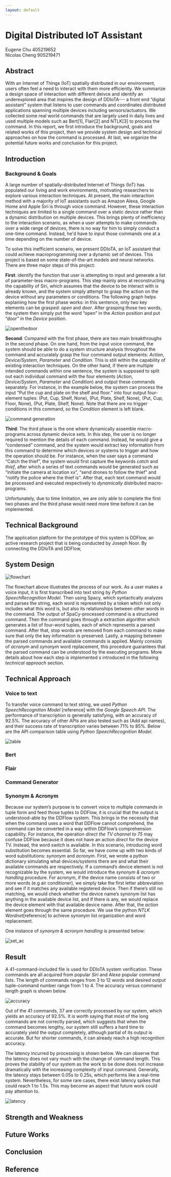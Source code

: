 ```yaml
---
layout: default
---
```


# Digital Distributed IoT Assistant

Eugene Chu 405219652  
Nicolas Cheng 905219471

## Abstract
With an Internet of Things (IoT) spatially distributed in our environment, users often feel a need to interact with them more efficiently. We summarize a design space of interaction with different deivce and identify an underexplored area that inspires the design of DDIoTA--- a front end “digital assistant” system that listens to user commands and coordinates distributed applications spanning multiple devices including sensors/actuators. We collected some real world commands that are largely used in daily lives and used multiple models such as Bert[1], Flair[2] and NTLK[3] to process the command. In this report, we first introduce the background, goals and related works of this project, then we provide system design and technical approaches on how the command is processed. At last, we organize the potential future works and conclusion for this project.


## Introduction
### Background & Goals
  A large number of spatially-distributed Internet of Things (IoT) has populated our living and work environments, motivating researchers to explore various interaction techniques. At present, the main interaction method with a majority of IoT assistants such as Amazon Alexa, Google Home and Apple Siri is through voice command. However, these interaction techniques are limited to a single command over a static device rather than a dynamic distribution on multiple devices. This brings plenty of inefficiency to the interaction scenario, as when a user attempts to make commands over a wide range of devices, there is no way for him to simply conduct a one-time command. Instead, he'd have to input those commands one at a time depending on the number of device. 
  
  To solve this inefficient scenario, we present DDIoTA, an IoT assistant that could achieve macroprogramming over a dynamic set of devices. This project is based on some state-of-the-art models and neural networks. There are three major steps of this project:
  
**First**: identify the function that user is attempting to input and generate a list of parameter-less macro-programs. This step mainly aims at reconstructing the capability of Siri, which assumes that the device to be interact with is already known, and the system simply attempt to grasp the action on the device without any parameters or conditions. The following graph helps explaining how the first phase works: in this sentence, only two key elements can be grasped: *open* and *door*. After grasping those two words, the system then simply put the word “open” in the *Action* position and put “door” in the *Device* position.

![openthedoor](https://github.com/EugeneCChu/DDIoTA/blob/master/supportive_imgs/openthedoor.png)


**Second**: Compared with the first phase, there are two main breakthroughs in the second phase. On one hand, from the input voice command, the system should be able to do a system structure analysis throughout the command and accurately grasp the four command output elements: *Action*, *Device/System*, *Parameter* and *Condition*. This is still within the capability of existing interaction techniques. On the other hand, if there are multiple intended commands within one sentence, the system is supposed to split out each individual command with the four elements (*Action*, *Device/System*, *Parameter* and *Condition*) and output these commands separately. For instance, in the example below, the system can process the input “Put the cup and plate on the shelf and floor.” into four output four-element tuples: (Put, Cup, Shelf, None), (Put, Plate, Shelf, None), (Put, Cup, Floor, None), (Put, Plate, Shelf, None). Note that there are no trigger conditions in this command, so the *Condition* element is left blank.

![command generation](https://github.com/EugeneCChu/DDIoTA/blob/master/supportive_imgs/command_generation.png)

**Third**: The third phase is the one where dynamically assemble macro-programs across dynamic device sets. In this step, the user is no longer required to mention the details of each command. Instead, he would give a “condensed” command, and the system would extract key information from this command to determine which devices or systems to trigger and how the operation should be. For instance, when the user says a command “Catch the thief”, the system would first capture the keywords *catch* and *thief*, after which a series of text commands would be generated such as “initiate the camera at location xx”, “send drones to follow the thief” and “notify the police where the thief is”. After that, each text command would be processed and executed respectively to *dynamically* distributed macro-programs. 

Unfortunately, due to time limitation, we are only able to complete the first two phases and the third phase would need more time before it can be implemented. 

  
  
  
## Technical Background
  
  
  
  
  The application platform for the prototype of this system is DDFlow, an active research project that is being conducted by Joseph Noor. By connecting the DDIoTA and DDFlow, 

## System Design

![flowchart](https://github.com/EugeneCChu/DDIoTA/blob/master/supportive_imgs/flowchart.png)

The flowchart above illustrates the process of our work. As a user makes a voice input, it is first transcribed into text string by *Python SpeechRecognition Model*. Then using Spacy, which syntactically analyzes and parses the string, each word is represented by a token which not only includes what this word is, but also its relationships between other words in the command. The output of SpaCy-processed command is a structured command. Then the command goes through a extraction algorithm which generates a list of four-word tuples, each of which represents a parsed command. After that, stop words are removed from each command to make sure that only the key information is preserved. Lastly, a mapping between the parsed commands and available commands is applied. Mainly consists of *acronym* and *synonym* word replacement, this procedure guarantees that the parsed command can be understood by the executing programs. More details about how each step is implemented s introduced in the following *technical approach* section.



## Technical Approach

### Voice to text

To transfer voice command to text string, we used *Python SpeechRecognition Model* [reference] with the *Google Speech API*. The performance of transcription is generally satisfying, with an accuracy of 92.5%. The accuracy of other APIs are also tested such as (Add api names), and their success rate of transcription varies between 71% to 85%. Below are the API comparison table using *Python SpeechRecognition Model*. 

![table](https://github.com/EugeneCChu/DDIoTA/blob/master/supportive_imgs/table.png)


### Bert

### Flair

### Command Generator

### Synonym & Acronym

Because our system’s purpose is to convert voice to multiple commands in tuple form and feed those tuples to DDFlow, it is crucial that the output is understood-able by the DDFlow system. This brings in the necessity that when the command uses a word that DDFlow cannot comprehend, the command can be converted in a way within DDFlow’s comprehension capability. For instance, the operation *direct the TV channel to 75* may confuse DDFlow because it does not have an action *direct* for the device TV. Instead, the word *switch* is available. In this scenario, introducing word substitution becomes essential. So far, we have come up with two kinds of word substitutions: *synonym* and *acronym*. First, we wrote a python dictionary simulating what devices/systems there are and what their available commands are respectively. If a command’s device element is not recognizable by the system, we would introduce the *synonym & acronym handling* procedure. For acronym, if the device name consists of two or more words (e.g air conditioner), we simply take the first letter abbreviation and see if it matches any available registered device. Then if there’s still no matching, we would check whether the device name’s synonym list has anything in the available device list, and if there is any, we would replace the device element with that available device name. After that, the *action* element goes through the same procedure. We use the python *NTLK Wordnet*[reference] to achieve synonym list organization and word replacement.

One instance of *synonym & acronym handling* is presented below:

![set_ac](https://github.com/EugeneCChu/DDIoTA/blob/master/supportive_imgs/acro_syno.png)


## Result

A 41-command-included file is used for DDIoTA system verification. These commands are all acquired from popular *Siri* and *Alexa* popular command lists. The length of commands ranges from 3 to 12 words and desired output tuple-command number range from 1 to 4. The accuracy versus command length graph is shown below.

![accuracy](https://github.com/EugeneCChu/DDIoTA/blob/master/supportive_imgs/result_accuracy.png)

Out of the 41 commands, 37 are correctly processed by our system, which yields an accuracy of 92.5%. It is worth saying that most of the long commands are not correctly parsed, which suggests that when the command becomes lengthy, our system still suffers a hard time to accurately yield the output completely, although partial of its output is accurate. But for shorter commands, it can already reach a high recognition accuracy.

The latency incurred by processing is shown below. We can observe that the latency does not vary much with the change of command length. This proves the stability of our system as the work to be done does not increase dramatically with the increasing complexity of input command. Generally, the latency stays between 0.05s to 0.25s, which performs like a real-time system. Nevertheless, for some rare cases, there exist latency spikes that could reach 1 to 1.5s. This may become an aspect that future work could pay attention to.

![latency](https://github.com/EugeneCChu/DDIoTA/blob/master/supportive_imgs/result_latency.png)



## Strength and Weakness


## Future Works


## Conclusion


## Reference

